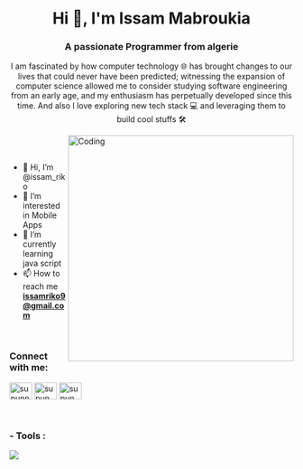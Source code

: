 <h1 align="center">Hi 👋, I'm Issam Mabroukia</h1>
<h3 align="center">A passionate Programmer from algerie</h3>
<p align="center">I am fascinated by how computer technology 🌐 has brought changes to our lives that could never have been predicted; witnessing the expansion of computer science allowed me to consider studying software engineering from an early age, and my enthusiasm has perpetually developed since this time. And also I love exploring new tech stack 💻 and leveraging them to build cool stuffs 🛠️</p>


<img align="right" alt="Coding" width="400" src="https://user-images.githubusercontent.com/74038190/229223263-cf2e4b07-2615-4f87-9c38-e37600f8381a.gif">
<br><br>

- 👋 Hi, I’m @issam_riko
- 👀 I’m interested in Mobile Apps 
- 🌱 I’m currently learning java script
- 📫 How to reach me **issamriko9@gmail.com**
  



<br>
<h3 align="left">Connect with me:</h3>
<p align="left">
<a href="https://www.linkedin.com/in/issam-mabroukia-47746826b/" target="blank"><img align="center" src="https://raw.githubusercontent.com/rahuldkjain/github-profile-readme-generator/master/src/images/icons/Social/linked-in-alt.svg" alt="supunnanayakkara" height="30" width="40" /></a>
<a href="https://www.facebook.com/profile.php?id=100079654492845&locale=ar_EN" target="blank"><img align="center" src="https://raw.githubusercontent.com/rahuldkjain/github-profile-readme-generator/master/src/images/icons/Social/facebook.svg" alt="supun.nanayakkaraii" height="30" width="40" /></a>
<a href="https://www.instagram.com/issam_dev/" target="blank"><img align="center" src="https://raw.githubusercontent.com/rahuldkjain/github-profile-readme-generator/master/src/images/icons/Social/instagram.svg" alt="supun___lk" height="30" width="40" /></a>
</p>
<br>





<h3>- Tools : </h3>
<p align="left">
  <a href="https://skillicons.dev">
    <img src="https://skillicons.dev/icons?i=git,github,mysql,sqlite,firebase,vscode,flutter,dart,html,css,js,php" />
  </a>
</p>
